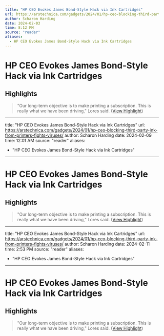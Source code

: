 ```yaml
---
title: "HP CEO Evokes James Bond-Style Hack via Ink Cartridges"
url: https://arstechnica.com/gadgets/2024/01/hp-ceo-blocking-third-party-ink-from-printers-fights-viruses/
author: Scharon Harding
date: 2024-02-03
time: 8:12 PM
source: "reader"
aliases:
  - HP CEO Evokes James Bond-Style Hack via Ink Cartridges
---
```

# HP CEO Evokes James Bond-Style Hack via Ink Cartridges

## Highlights
> "Our long-term objective is to make printing a subscription. This is really what we have been driving," Lores said. ([View Highlight](https://read.readwise.io/read/01hn19ap06m96gpr3qsr4hymse))

---
title: "HP CEO Evokes James Bond-Style Hack via Ink Cartridges"
url: https://arstechnica.com/gadgets/2024/01/hp-ceo-blocking-third-party-ink-from-printers-fights-viruses/
author: Scharon Harding
date: 2024-02-09
time: 12:01 AM
source: "reader"
aliases:
  - "HP CEO Evokes James Bond-Style Hack via Ink Cartridges"
---
# HP CEO Evokes James Bond-Style Hack via Ink Cartridges

## Highlights
> "Our long-term objective is to make printing a subscription. This is really what we have been driving," Lores said. ([View Highlight](https://read.readwise.io/read/01hn19ap06m96gpr3qsr4hymse))

---
title: "HP CEO Evokes James Bond-Style Hack via Ink Cartridges"
url: https://arstechnica.com/gadgets/2024/01/hp-ceo-blocking-third-party-ink-from-printers-fights-viruses/
author: Scharon Harding
date: 2024-02-11
time: 2:53 PM
source: "reader"
aliases:
  - "HP CEO Evokes James Bond-Style Hack via Ink Cartridges"
---
# HP CEO Evokes James Bond-Style Hack via Ink Cartridges

## Highlights
> "Our long-term objective is to make printing a subscription. This is really what we have been driving," Lores said. ([View Highlight](https://read.readwise.io/read/01hn19ap06m96gpr3qsr4hymse))

